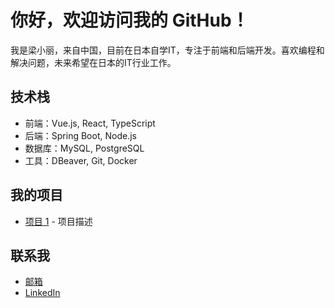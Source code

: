 # 你好，欢迎访问我的 GitHub！

我是梁小丽，来自中国，目前在日本自学IT，专注于前端和后端开发。喜欢编程和解决问题，未来希望在日本的IT行业工作。

## 技术栈
- 前端：Vue.js, React, TypeScript
- 后端：Spring Boot, Node.js
- 数据库：MySQL, PostgreSQL
- 工具：DBeaver, Git, Docker

## 我的项目
- [项目 1](链接) - 项目描述


## 联系我
- [邮箱](mailto:example@example.com)
- [LinkedIn](https://www.linkedin.com/in/你的名字)



